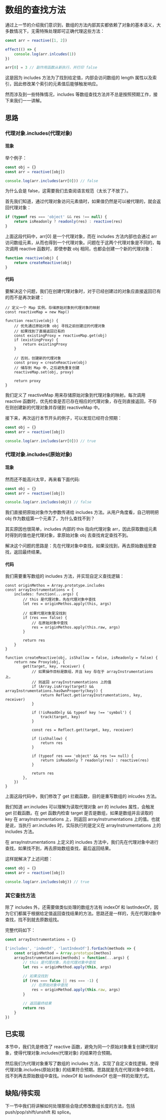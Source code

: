 # 数组的查找方法

通过上一节的介绍我们意识到，数组的方法内部其实都依赖了对象的基本语义，大多数情况下，无需特殊处理即可正确代理这些方法：

```js
const arr = reactive([1, 2])

effect(() => {
    console.log(arr.inlcudes(1))
})

arr[0] = 3 // 副作用函数从新执行，并打印 false
```

这是因为 includes 方法为了找到给定值，内部会访问数组的 length 属性以及索引，因此修改某个索引的元素值后能够触发响应。

然而涉及到一些特殊情况，includes 等数组查找方法并不总是按照预期工作，接下来我们一一讲解。

## 思路

### 代理对象.includes(代理对象)

#### 现象

举个例子：

```js
const obj = {}
const arr = reactive([obj])

console.log(arr.includes(arr[0])) // false
```

为什么会是 false，这需要我们去查阅语言规范（太长了不放了）。

首先我们知道，通过代理对象访问元素值时，如果值仍然是可以被代理的，就会返回代理对象：

```js
if (typeof res === 'object' && res !== null) {
    return isReadonly ? readonly(res) : reactive(res)
}
```

上面这段代码中，arr[0] 是一个代理对象，而在 includes 方法内部也会通过 arr 访问数组元素，从而也得到一个代理对象。问题在于这两个代理对象是不同的，每次调用 reactive 函数时，即使参数 obj 相同，也都会创建一个新的代理对象：

```js
function reactive(obj) {
    return createReactive(obj)
}
```

#### 代码

要解决这个问题，我们在创建代理对象时，对于已经创建过的对象应直接返回已有的而不是再次新建：

```js{1-2,5-15}
// 定义一个 Map 实例，存储原始对象到代理对象的映射
const reactiveMap = new Map()

function reactive(obj) {
    // 优先通过原始对象 obj 寻找之前创建过的代理对象
    // 如果找到了直接返回已有的
    const existingProxy = reactiveMap.get(obj)
    if (existingProxy) {
        return existingProxy
    }

    // 否则，创建新的代理对象
    const proxy = createReactive(obj)
    // 储存到 Map 中，之后避免重复创建
    reactiveMap.set(obj, proxy)

    return proxy
}
```

我们定义了 reactiveMap 用来存储原始对象到代理对象的映射。每次调用 reactive 函数时，优先检查是否已存在相应的代理对象，存在则直接返回，不存在则创建新的代理对象并存储到 reactiveMap 中。

接下来，再次运行本节开头的例子，可以发现已经符合预期：

```js
const obj = {}
const arr = reactive([obj])

console.log(arr.includes(arr[0])) // true
```

### 代理对象.includes(原始对象)

#### 现象

然而还不能高兴太早，再来看下面代码:

```js
const obj = {}
const arr = reactive([obj])

console.log(arr.includes(obj)) // false
```

我们直接把原始对象作为参数传递给 includes 方法。从用户角度看，自己明明把 obj 作为数组第一个元素了，为什么查找不到？

其实原因也很简单，includes 内部的 this 指向代理对象 arr，因此获取数组元素时得到的值也是代理对象，拿原始对象 obj 去查找肯定查找不到。

解决这个问题的思路是：先在代理对象中查找，如果没找到，再去原始数组里查找，返回最终结果。

#### 代码

我们需要重写数组的 includes 方法，并实现自定义查找逻辑：

```js{1-15,20-24}
const originMethos = Array.prototype.includes
const arrayInstrumentations = {
    includes: function(...args) {
        // this 是代理对象，先在代理对象中查找
        let res = originMethos.apply(this, args)

        // 如果代理对象里没找到
        if (res === false) {
            // 在原始对象中查找
            res = originMethos.apply(this.raw, args)
        }

        return res
    }
}

function createReactive(obj, isShallow = false, isReadonly = false) {
    return new Proxy(obj, {
        get(target, key, receiver) {
            // 如果操作目标是数组，并且 key 存在于 arrayInstrumentations 上，
            // 则返回 arrayInstrumentations 上的值
            if (Array.isArray(target) && arrayInstrumentations.hasOwnProperty(key)) {
                return Reflect.get(arrayInstrumentations, key, receiver)
            }

            if (!isReadOnly && typeof key !== 'symbol') {
                track(target, key)
            }

            const res = Reflect.get(target, key, receiver)

            if (isShallow) {
                return res
            }

            if (typeof res === 'object' && res !== null) {
                return isReadonly ? readonly(res) : reactive(res)
            }

            return res
        },
    })
}
```

上面这段代码中，我们修改了 get 拦截函数，目的是重写数组的 inlcudes 方法。

我们知道 arr.includes 可以理解为读取代理对象 arr 的 includes 属性，会触发 get 拦截函数。在 get 函数内检查 target 是否是数组，如果是数组并且读取的 key 在 arrayInstrumentations 上，则返回 arrayInstrumentations 上的值。也就是说，当执行 arr.includes 时，实际执行的是定义在 arrayInstrumentations 上的 includes 方法。

在 arrayInstrumentations 上定义的 includes 方法中，我们先在代理对象中进行查找，如果找不到，再去原始数组查找，最后返回结果。

这样就解决了上述问题：

```js
const obj = {}
const arr = reactive([obj])

console.log(arr.includes(obj)) // true
```

### 其它查找方法

除了 includes 外，还需要做类似处理的数组方法有 indexOf 和 lastIndexOf，因为它们都属于根据给定值返回查找结果的方法。思路还是一样的，先在代理对象中查找，找不到就去原数组找。

完整代码如下：

```js
const arrayInstrumentations = {}

['includes', 'indexOf', 'lastIndexOf'].forEach(methods => {
    const originMethod = Array.prototype[methos]
    arrayInstrumentations[methods] = function(...args) {
        // this 是代理对象，先在代理对象中查找
        let res = originMethod.apply(this, args)

        // 如果没找到
        if (res === false || res === -1) {
            // 在原始对象中查找
            res = originMethod.apply(this.raw, args)
        }

        // 返回最终结果
        return res
    }
})
```

## 已实现

本节中，我们先是修改了 reactive 函数，避免为同一个原始对象重复创建代理对象，使得代理对象.includes(代理对象) 的结果符合预期。

然后我们为代理对象重写了数组的 includes 方法，实现了自定义查找逻辑，使得代理对象.includes(原始对象) 的结果符合预期。思路就是先在代理对象中查找，找不到再去原始数组中查找。indexOf 和 lastIndexOf 也是一样的处理方式。

## 缺陷/待实现

下一节中我们将讲解如何处理那些会隐式修改数组长度的方法，包括 push/pop/shift/unshift 和 splice。

